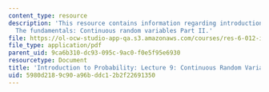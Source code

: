```yaml
---
content_type: resource
description: 'This resource contains information regarding introduction to probability:
  The fundamentals: Continuous random variables Part II.'
file: https://ol-ocw-studio-app-qa.s3.amazonaws.com/courses/res-6-012-introduction-to-probability-spring-2018/5980d2189c90a96bddc12b2f22691350_MITRES_6_012S18_L09AS.pdf
file_type: application/pdf
parent_uid: 9ca6b310-dc93-095c-9ac0-f0e5f95e6930
resourcetype: Document
title: 'Introduction to Probability: Lecture 9: Continuous Random Variables Part II'
uid: 5980d218-9c90-a96b-ddc1-2b2f22691350
---
```

